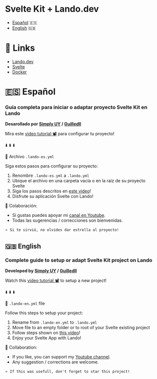 # Svelte Kit + Lando.dev

- [Español](#-español) 🇪🇸
- [English](#-english) 🇬🇧

# 📖 Links
- [Lando.dev](https://docs.lando.dev/)
- [Svelte](https://svelte.dev/)
- [Docker](https://docs.docker.com/compose/)

# 🇪🇸 Español

### Guía completa para iniciar o adaptar proyecto Svelte Kit en Lando

**Desarollado por [Simply UY](https://www.youtube.com/c/SimplyUY) / [Guilledll](https://github.com/Guilledll)**

Mira este [video tutorial 📽️](https://youtu.be/QAF-XpFa60M) para configurar tu proyecto!

⬇️ ⬇️ ⬇️

📄 Archivo `.lando-es.yml`

Siga estos pasos para configurar su proyecto:

1. Renombre `.lando-es.yml` a `.lando.yml`
2. Ubique el archivo en una carpeta vacía o en la raíz de su proyecto Svelte
3. Siga los pasos descritos en [este video](https://youtu.be/QAF-XpFa60M)!
4. Disfrute su aplicación Svelte con Lando!

📣 Colaboración:
* Si gustas puedes apoyar mi [canal en Youtube](https://www.youtube.com/c/SimplyUY).
* Todas las sugerencias / correcciones son bienvenidas.

```
⭐️ Si te sirvió, no olvides dar estrella al proyecto!
```
## 🇬🇧 English

### Complete guide to setup or adapt Svelte Kit project on Lando

**Developed by [Simply UY](https://www.youtube.com/c/SimplyUY) / [Guilledll](https://github.com/Guilledll)**

Watch this [video tutorial 📽️](https://youtu.be/QAF-XpFa60M) to setup a new project!

⬇️ ⬇️ ⬇️

📄 `.lando-en.yml` file

Follow this steps to setup your project:

1. Rename from `.lando-en.yml` to `.lando.yml`
2. Move file to an empty folder or to root of your Svelte existing project
3. Follow steps shown on [this video](https://youtu.be/QAF-XpFa60M)!
4. Enjoy your Svelte App with Lando!

📣 Collaboration:
* If you like, you can support my [Youtube channel](https://www.youtube.com/c/SimplyUY).
* Any suggestion / corrections are welcome.

```
⭐️ If this was usefull, don't forget to star this project!
```
